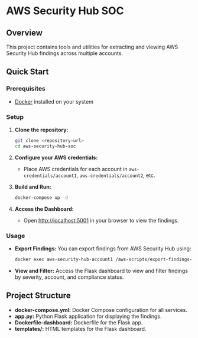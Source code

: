 # AWS Security Hub SOC

## Overview

This project contains tools and utilities for extracting and viewing AWS Security Hub findings across multiple accounts.

## Quick Start

### Prerequisites
- [Docker](https://www.docker.com/get-started) installed on your system

### Setup

1. **Clone the repository:**
   ```bash
   git clone <repository-url>
   cd aws-security-hub-soc
   ```

2. **Configure your AWS credentials:**
   - Place AWS credentials for each account in `aws-credentials/account1`, `aws-credentials/account2`, etc.

3. **Build and Run:**
   ```bash
   docker-compose up -d
   ```

4. **Access the Dashboard:**
   - Open [http://localhost:5001](http://localhost:5001) in your browser to view the findings.

### Usage

- **Export Findings:**
  You can export findings from AWS Security Hub using:
  ```bash
  docker exec aws-security-hub-account1 /aws-scripts/export-findings-csv.sh
  ```

- **View and Filter:**
  Access the Flask dashboard to view and filter findings by severity, account, and compliance status.

## Project Structure

- **docker-compose.yml:** Docker Compose configuration for all services.
- **app.py:** Python Flask application for displaying the findings.
- **Dockerfile-dashboard:** Dockerfile for the Flask app.
- **templates/:** HTML templates for the Flask dashboard.

